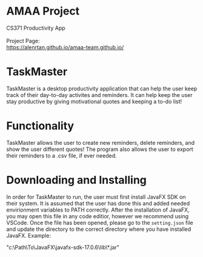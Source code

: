 # AMAA Project
 CS371 Productivity App<br>
 <br>Project Page: <br>
 https://alenrtan.github.io/amaa-team.github.io/ <br>


# TaskMaster
TaskMaster is a desktop productivity application that can help the user keep track of their day-to-day activites and reminders. 
It can help keep the user stay productive by giving motivational quotes and keeping a to-do list! <br>

# Functionality
TaskMaster allows the user to create new reminders, delete reminders, and show the user different quotes! The program also allows the user to export their reminders to a .csv file, if ever needed.

# Downloading and Installing
In order for TaskMaster to run, the user must first install JavaFX SDK on their system. It is assumed that the user has done this and added needed envirionment variables to PATH correctly.
After the installation of JavaFX, you may open this file in any code editior, however we recommend using VSCode. Once the file has been opened, please go to the `setting.json` file and update the directory to the correct directory where you have installed JavaFX. Example: <br>

"c:\\Path\\To\\JavaFX\\javafx-sdk-17.0.6\\lib\\*.jar"
